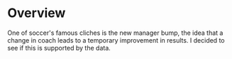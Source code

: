 # Overview

One of soccer's famous cliches is the new manager bump, the idea that a change in coach leads to a temporary improvement in results. I decided to see if this is supported by the data.
